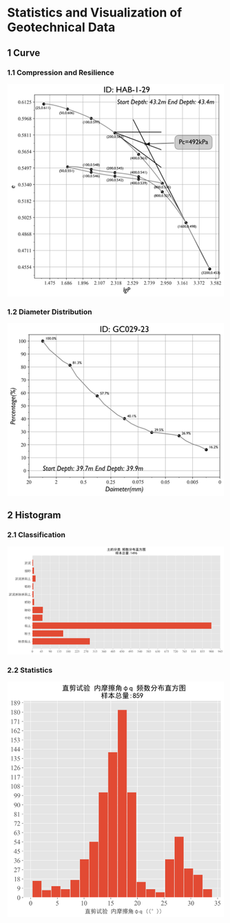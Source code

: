# Statistics and Visualization of Geotechnical Data
 ## 1 Curve
 ### 1.1 Compression and Resilience
![Image text](https://github.com/jerryweihuajing/Data-Statistics-Visualization/blob/master/Product/compression%20and%20resilience.png)
 ### 1.2 Diameter Distribution
 ![Image text](https://github.com/jerryweihuajing/Data-Statistics-Visualization/blob/master/Product/diameter%20distribution.png)
 ## 2 Histogram
 ### 2.1 Classification
 ![Image text](https://github.com/jerryweihuajing/Data-Statistics-Visualization/blob/master/Product/classfication.png)
 ### 2.2 Statistics
 ![Image text](https://github.com/jerryweihuajing/Data-Statistics-Visualization/blob/master/Product/statistics.png)
